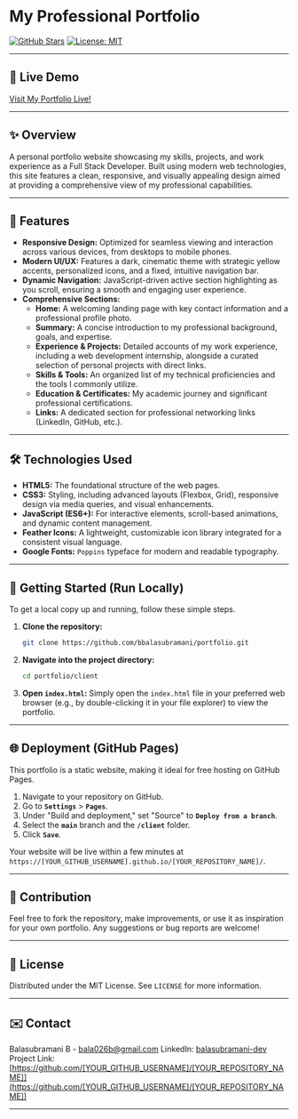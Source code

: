 # My Professional Portfolio

[![GitHub Stars](https://img.shields.io/github/stars/[YOUR_GITHUB_USERNAME]/[YOUR_REPOSITORY_NAME]?style=social)](https://github.com/[YOUR_GITHUB_USERNAME]/[YOUR_REPOSITORY_NAME]/stargazers)
[![License: MIT](https://img.shields.io/badge/License-MIT-yellow.svg)](https://opensource.org/licenses/MIT)

---

## 🚀 Live Demo

[Visit My Portfolio Live!](https://bbalasubramani.github.io/portfolio/)

---

## ✨ Overview

A personal portfolio website showcasing my skills, projects, and work experience as a Full Stack Developer. Built using modern web technologies, this site features a clean, responsive, and visually appealing design aimed at providing a comprehensive view of my professional capabilities.

---

## 🌟 Features

* **Responsive Design:** Optimized for seamless viewing and interaction across various devices, from desktops to mobile phones.
* **Modern UI/UX:** Features a dark, cinematic theme with strategic yellow accents, personalized icons, and a fixed, intuitive navigation bar.
* **Dynamic Navigation:** JavaScript-driven active section highlighting as you scroll, ensuring a smooth and engaging user experience.
* **Comprehensive Sections:**
    * **Home:** A welcoming landing page with key contact information and a professional profile photo.
    * **Summary:** A concise introduction to my professional background, goals, and expertise.
    * **Experience & Projects:** Detailed accounts of my work experience, including a web development internship, alongside a curated selection of personal projects with direct links.
    * **Skills & Tools:** An organized list of my technical proficiencies and the tools I commonly utilize.
    * **Education & Certificates:** My academic journey and significant professional certifications.
    * **Links:** A dedicated section for professional networking links (LinkedIn, GitHub, etc.).

---

## 🛠️ Technologies Used

* **HTML5:** The foundational structure of the web pages.
* **CSS3:** Styling, including advanced layouts (Flexbox, Grid), responsive design via media queries, and visual enhancements.
* **JavaScript (ES6+):** For interactive elements, scroll-based animations, and dynamic content management.
* **Feather Icons:** A lightweight, customizable icon library integrated for a consistent visual language.
* **Google Fonts:** `Poppins` typeface for modern and readable typography.

---

## 🏃 Getting Started (Run Locally)

To get a local copy up and running, follow these simple steps.

1.  **Clone the repository:**
    ```bash
    git clone https://github.com/bbalasubramani/portfolio.git
    ```
2.  **Navigate into the project directory:**
    ```bash
    cd portfolio/client
    ```
3.  **Open `index.html`:**
    Simply open the `index.html` file in your preferred web browser (e.g., by double-clicking it in your file explorer) to view the portfolio.

---

## 🌐 Deployment (GitHub Pages)

This portfolio is a static website, making it ideal for free hosting on GitHub Pages.

1.  Navigate to your repository on GitHub.
2.  Go to **`Settings`** > **`Pages`**.
3.  Under "Build and deployment," set "Source" to **`Deploy from a branch`**.
4.  Select the **`main`** branch and the **`/client`** folder.
5.  Click **`Save`**.

Your website will be live within a few minutes at `https://[YOUR_GITHUB_USERNAME].github.io/[YOUR_REPOSITORY_NAME]/`.

---

## 🤝 Contribution

Feel free to fork the repository, make improvements, or use it as inspiration for your own portfolio. Any suggestions or bug reports are welcome!

---

## 📄 License

Distributed under the MIT License. See `LICENSE` for more information.

---

## ✉️ Contact

Balasubramani B - [bala026b@gmail.com](mailto:bala026b@gmail.com)
LinkedIn: [balasubramani-dev](https://linkedin.com/in/balasubramani-dev/)
Project Link: [https://github.com/[YOUR_GITHUB_USERNAME]/[YOUR_REPOSITORY_NAME]](https://github.com/[YOUR_GITHUB_USERNAME]/[YOUR_REPOSITORY_NAME])

---
